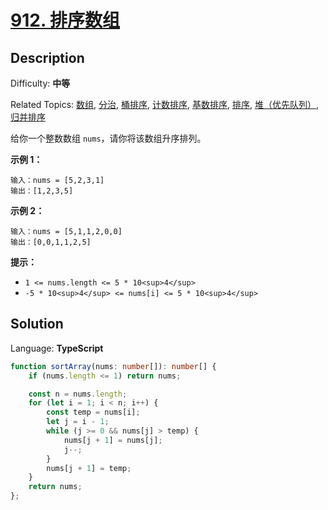 # [912\. 排序数组](https://leetcode.cn/problems/sort-an-array/)

## Description

Difficulty: **中等**  

Related Topics: [数组](https://leetcode.cn/tag/https://leetcode.cn/tag/array//), [分治](https://leetcode.cn/tag/https://leetcode.cn/tag/divide-and-conquer//), [桶排序](https://leetcode.cn/tag/https://leetcode.cn/tag/bucket-sort//), [计数排序](https://leetcode.cn/tag/https://leetcode.cn/tag/counting-sort//), [基数排序](https://leetcode.cn/tag/https://leetcode.cn/tag/radix-sort//), [排序](https://leetcode.cn/tag/https://leetcode.cn/tag/sorting//), [堆（优先队列）](https://leetcode.cn/tag/https://leetcode.cn/tag/heap-priority-queue//), [归并排序](https://leetcode.cn/tag/https://leetcode.cn/tag/merge-sort//)

给你一个整数数组 `nums`，请你将该数组升序排列。

**示例 1：**

```
输入：nums = [5,2,3,1]
输出：[1,2,3,5]

```

**示例 2：**

```
输入：nums = [5,1,1,2,0,0]
输出：[0,0,1,1,2,5]

```

**提示：**

-   `1 <= nums.length <= 5 * 10<sup>4</sup>`
-   `-5 * 10<sup>4</sup> <= nums[i] <= 5 * 10<sup>4</sup>`

## Solution

Language: **TypeScript**

```typescript
function sortArray(nums: number[]): number[] {
    if (nums.length <= 1) return nums;

    const n = nums.length;
    for (let i = 1; i < n; i++) {
        const temp = nums[i];
        let j = i - 1;
        while (j >= 0 && nums[j] > temp) {
            nums[j + 1] = nums[j];
            j--;
        }
        nums[j + 1] = temp;
    }
    return nums;
};
```